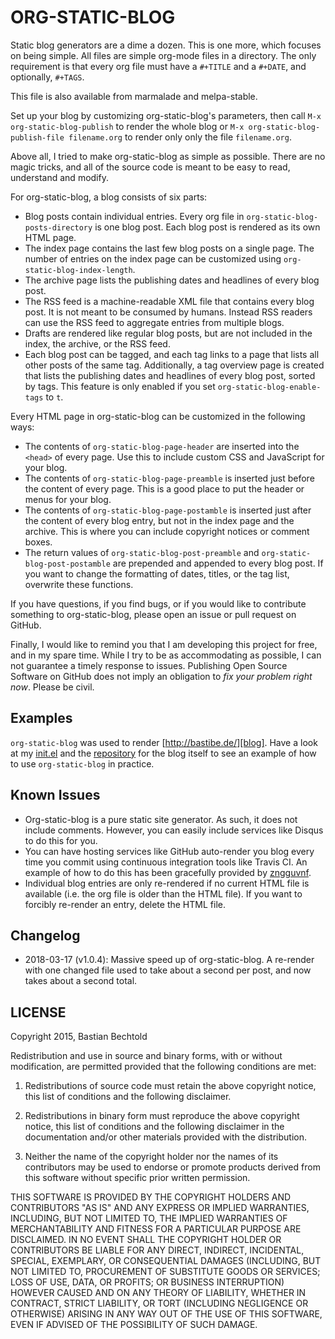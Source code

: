 ORG-STATIC-BLOG
===============

Static blog generators are a dime a dozen. This is one more, which
focuses on being simple. All files are simple org-mode files in a
directory. The only requirement is that every org file must have a
`#+TITLE` and a `#+DATE`, and optionally, `#+TAGS`.

This file is also available from marmalade and melpa-stable.

Set up your blog by customizing org-static-blog's parameters, then
call `M-x org-static-blog-publish` to render the whole blog or
`M-x org-static-blog-publish-file filename.org` to render only only
the file `filename.org`.

Above all, I tried to make org-static-blog as simple as possible.
There are no magic tricks, and all of the source code is meant to be
easy to read, understand and modify.

For org-static-blog, a blog consists of six parts:
- Blog posts contain individual entries. Every org file in
  `org-static-blog-posts-directory` is one blog post. Each blog post
  is rendered as its own HTML page.
- The index page contains the last few blog posts on a single page.
  The number of entries on the index page can be customized using
  `org-static-blog-index-length`.
- The archive page lists the publishing dates and headlines of every
  blog post.
- The RSS feed is a machine-readable XML file that contains every blog
  post. It is not meant to be consumed by humans. Instead RSS readers
  can use the RSS feed to aggregate entries from multiple blogs.
- Drafts are rendered like regular blog posts, but are not included in
  the index, the archive, or the RSS feed.
- Each blog post can be tagged, and each tag links to a page that
  lists all other posts of the same tag. Additionally, a tag overview
  page is created that lists the publishing dates and headlines of
  every blog post, sorted by tags. This feature is only enabled if you
  set `org-static-blog-enable-tags` to `t`.

Every HTML page in org-static-blog can be customized in the following
ways:
- The contents of `org-static-blog-page-header` are inserted into the
  `<head>` of every page. Use this to include custom CSS and
  JavaScript for your blog.
- The contents of `org-static-blog-page-preamble` is inserted just
  before the content of every page. This is a good place to put the
  header or menus for your blog.
- The contents of `org-static-blog-page-postamble` is inserted just
  after the content of every blog entry, but not in the index page and
  the archive. This is where you can include copyright notices or
  comment boxes.
- The return values of `org-static-blog-post-preamble` and
  `org-static-blog-post-postamble` are prepended and appended to every
  blog post. If you want to change the formatting of dates, titles, or
  the tag list, overwrite these functions.

If you have questions, if you find bugs, or if you would like to
contribute something to org-static-blog, please open an issue or pull
request on GitHub.

Finally, I would like to remind you that I am developing this project
for free, and in my spare time. While I try to be as accommodating as
possible, I can not guarantee a timely response to issues. Publishing
Open Source Software on GitHub does not imply an obligation to *fix
your problem right now*. Please be civil.

Examples
--------

`org-static-blog` was used to render [http://bastibe.de/][blog]. Have
a look at my [init.el][init] and the [repository][repo] for the blog
itself to see an example of how to use `org-static-blog` in practice.

[blog]: http://bastibe.de
[init]: https://github.com/bastibe/.emacs.d/blob/master/init.el#L670
[repo]: https://github.com/bastibe/bastibe.github.com

Known Issues
-----------

- Org-static-blog is a pure static site generator. As such, it does
  not include comments. However, you can easily include services like
  Disqus to do this for you.
- You can have hosting services like GitHub auto-render you blog every
  time you commit using continuous integration tools like Travis CI.
  An example of how to do this has been gracefully provided
  by [zngguvnf](https://gitlab.com/_zngguvnf/org-static-blog-example).
- Individual blog entries are only re-rendered if no current HTML file
  is available (i.e. the org file is older than the HTML file). If you
  want to forcibly re-render an entry, delete the HTML file.

Changelog
---------

- 2018-03-17 (v1.0.4): Massive speed up of org-static-blog. A
  re-render with one changed file used to take about a second per
  post, and now takes about a second total.

LICENSE
-------

Copyright 2015, Bastian Bechtold

Redistribution and use in source and binary forms, with or without
modification, are permitted provided that the following conditions are
met:

1. Redistributions of source code must retain the above copyright
   notice, this list of conditions and the following disclaimer.

2. Redistributions in binary form must reproduce the above copyright
   notice, this list of conditions and the following disclaimer in the
   documentation and/or other materials provided with the
   distribution.

3. Neither the name of the copyright holder nor the names of its
   contributors may be used to endorse or promote products derived
   from this software without specific prior written permission.

THIS SOFTWARE IS PROVIDED BY THE COPYRIGHT HOLDERS AND CONTRIBUTORS
"AS IS" AND ANY EXPRESS OR IMPLIED WARRANTIES, INCLUDING, BUT NOT
LIMITED TO, THE IMPLIED WARRANTIES OF MERCHANTABILITY AND FITNESS FOR
A PARTICULAR PURPOSE ARE DISCLAIMED. IN NO EVENT SHALL THE COPYRIGHT
HOLDER OR CONTRIBUTORS BE LIABLE FOR ANY DIRECT, INDIRECT, INCIDENTAL,
SPECIAL, EXEMPLARY, OR CONSEQUENTIAL DAMAGES (INCLUDING, BUT NOT
LIMITED TO, PROCUREMENT OF SUBSTITUTE GOODS OR SERVICES; LOSS OF USE,
DATA, OR PROFITS; OR BUSINESS INTERRUPTION) HOWEVER CAUSED AND ON ANY
THEORY OF LIABILITY, WHETHER IN CONTRACT, STRICT LIABILITY, OR TORT
(INCLUDING NEGLIGENCE OR OTHERWISE) ARISING IN ANY WAY OUT OF THE USE
OF THIS SOFTWARE, EVEN IF ADVISED OF THE POSSIBILITY OF SUCH DAMAGE.
